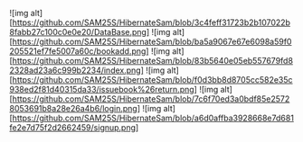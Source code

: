 
![img alt][https://github.com/SAM25S/HibernateSam/blob/3c4feff31723b2b107022b8fabb27c100c0e0e20/DataBase.png]
![img alt][https://github.com/SAM25S/HibernateSam/blob/ba5a9067e67e6098a59f0205521ef7fe5007a60c/bookadd.png]
![img alt][https://github.com/SAM25S/HibernateSam/blob/83b5640e05eb557679fd82328ad23a6c999b2234/index.png]
![img alt][https://github.com/SAM25S/HibernateSam/blob/f0d3bb8d8705cc582e35c938ed2f81d40315da33/issuebook%26return.png]
![img alt][https://github.com/SAM25S/HibernateSam/blob/7c6f70ed3a0bdf85e25728053691b8a28e26a4b6/login.png]
![img alt][https://github.com/SAM25S/HibernateSam/blob/a6d0affba3928668e7d681fe2e7d75f2d2662459/signup.png]
